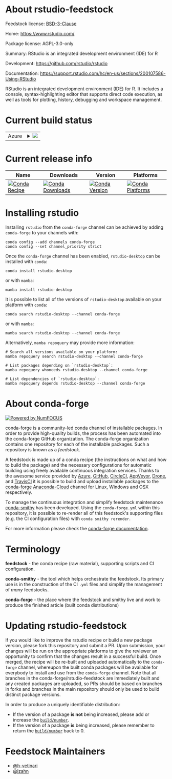 About rstudio-feedstock
=======================

Feedstock license: [BSD-3-Clause](https://github.com/conda-forge/rstudio-feedstock/blob/main/LICENSE.txt)

Home: https://www.rstudio.com/

Package license: AGPL-3.0-only

Summary: RStudio is an integrated development environment (IDE) for R

Development: https://github.com/rstudio/rstudio

Documentation: https://support.rstudio.com/hc/en-us/sections/200107586-Using-RStudio

RStudio is an integrated development environment (IDE)
for R. It includes a console, syntax-highlighting
editor that supports direct code execution, as well
as tools for plotting, history, debugging and
workspace management.


Current build status
====================


<table>
    
  <tr>
    <td>Azure</td>
    <td>
      <details>
        <summary>
          <a href="https://dev.azure.com/conda-forge/feedstock-builds/_build/latest?definitionId=16220&branchName=main">
            <img src="https://dev.azure.com/conda-forge/feedstock-builds/_apis/build/status/rstudio-feedstock?branchName=main">
          </a>
        </summary>
        <table>
          <thead><tr><th>Variant</th><th>Status</th></tr></thead>
          <tbody><tr>
              <td>linux_64_nodejs16</td>
              <td>
                <a href="https://dev.azure.com/conda-forge/feedstock-builds/_build/latest?definitionId=16220&branchName=main">
                  <img src="https://dev.azure.com/conda-forge/feedstock-builds/_apis/build/status/rstudio-feedstock?branchName=main&jobName=linux&configuration=linux%20linux_64_nodejs16" alt="variant">
                </a>
              </td>
            </tr><tr>
              <td>linux_64_nodejs18</td>
              <td>
                <a href="https://dev.azure.com/conda-forge/feedstock-builds/_build/latest?definitionId=16220&branchName=main">
                  <img src="https://dev.azure.com/conda-forge/feedstock-builds/_apis/build/status/rstudio-feedstock?branchName=main&jobName=linux&configuration=linux%20linux_64_nodejs18" alt="variant">
                </a>
              </td>
            </tr><tr>
              <td>osx_64_nodejs16</td>
              <td>
                <a href="https://dev.azure.com/conda-forge/feedstock-builds/_build/latest?definitionId=16220&branchName=main">
                  <img src="https://dev.azure.com/conda-forge/feedstock-builds/_apis/build/status/rstudio-feedstock?branchName=main&jobName=osx&configuration=osx%20osx_64_nodejs16" alt="variant">
                </a>
              </td>
            </tr><tr>
              <td>osx_64_nodejs18</td>
              <td>
                <a href="https://dev.azure.com/conda-forge/feedstock-builds/_build/latest?definitionId=16220&branchName=main">
                  <img src="https://dev.azure.com/conda-forge/feedstock-builds/_apis/build/status/rstudio-feedstock?branchName=main&jobName=osx&configuration=osx%20osx_64_nodejs18" alt="variant">
                </a>
              </td>
            </tr>
          </tbody>
        </table>
      </details>
    </td>
  </tr>
</table>

Current release info
====================

| Name | Downloads | Version | Platforms |
| --- | --- | --- | --- |
| [![Conda Recipe](https://img.shields.io/badge/recipe-rstudio--desktop-green.svg)](https://anaconda.org/conda-forge/rstudio-desktop) | [![Conda Downloads](https://img.shields.io/conda/dn/conda-forge/rstudio-desktop.svg)](https://anaconda.org/conda-forge/rstudio-desktop) | [![Conda Version](https://img.shields.io/conda/vn/conda-forge/rstudio-desktop.svg)](https://anaconda.org/conda-forge/rstudio-desktop) | [![Conda Platforms](https://img.shields.io/conda/pn/conda-forge/rstudio-desktop.svg)](https://anaconda.org/conda-forge/rstudio-desktop) |

Installing rstudio
==================

Installing `rstudio` from the `conda-forge` channel can be achieved by adding `conda-forge` to your channels with:

```
conda config --add channels conda-forge
conda config --set channel_priority strict
```

Once the `conda-forge` channel has been enabled, `rstudio-desktop` can be installed with `conda`:

```
conda install rstudio-desktop
```

or with `mamba`:

```
mamba install rstudio-desktop
```

It is possible to list all of the versions of `rstudio-desktop` available on your platform with `conda`:

```
conda search rstudio-desktop --channel conda-forge
```

or with `mamba`:

```
mamba search rstudio-desktop --channel conda-forge
```

Alternatively, `mamba repoquery` may provide more information:

```
# Search all versions available on your platform:
mamba repoquery search rstudio-desktop --channel conda-forge

# List packages depending on `rstudio-desktop`:
mamba repoquery whoneeds rstudio-desktop --channel conda-forge

# List dependencies of `rstudio-desktop`:
mamba repoquery depends rstudio-desktop --channel conda-forge
```


About conda-forge
=================

[![Powered by
NumFOCUS](https://img.shields.io/badge/powered%20by-NumFOCUS-orange.svg?style=flat&colorA=E1523D&colorB=007D8A)](https://numfocus.org)

conda-forge is a community-led conda channel of installable packages.
In order to provide high-quality builds, the process has been automated into the
conda-forge GitHub organization. The conda-forge organization contains one repository
for each of the installable packages. Such a repository is known as a *feedstock*.

A feedstock is made up of a conda recipe (the instructions on what and how to build
the package) and the necessary configurations for automatic building using freely
available continuous integration services. Thanks to the awesome service provided by
[Azure](https://azure.microsoft.com/en-us/services/devops/), [GitHub](https://github.com/),
[CircleCI](https://circleci.com/), [AppVeyor](https://www.appveyor.com/),
[Drone](https://cloud.drone.io/welcome), and [TravisCI](https://travis-ci.com/)
it is possible to build and upload installable packages to the
[conda-forge](https://anaconda.org/conda-forge) [Anaconda-Cloud](https://anaconda.org/)
channel for Linux, Windows and OSX respectively.

To manage the continuous integration and simplify feedstock maintenance
[conda-smithy](https://github.com/conda-forge/conda-smithy) has been developed.
Using the ``conda-forge.yml`` within this repository, it is possible to re-render all of
this feedstock's supporting files (e.g. the CI configuration files) with ``conda smithy rerender``.

For more information please check the [conda-forge documentation](https://conda-forge.org/docs/).

Terminology
===========

**feedstock** - the conda recipe (raw material), supporting scripts and CI configuration.

**conda-smithy** - the tool which helps orchestrate the feedstock.
                   Its primary use is in the construction of the CI ``.yml`` files
                   and simplify the management of *many* feedstocks.

**conda-forge** - the place where the feedstock and smithy live and work to
                  produce the finished article (built conda distributions)


Updating rstudio-feedstock
==========================

If you would like to improve the rstudio recipe or build a new
package version, please fork this repository and submit a PR. Upon submission,
your changes will be run on the appropriate platforms to give the reviewer an
opportunity to confirm that the changes result in a successful build. Once
merged, the recipe will be re-built and uploaded automatically to the
`conda-forge` channel, whereupon the built conda packages will be available for
everybody to install and use from the `conda-forge` channel.
Note that all branches in the conda-forge/rstudio-feedstock are
immediately built and any created packages are uploaded, so PRs should be based
on branches in forks and branches in the main repository should only be used to
build distinct package versions.

In order to produce a uniquely identifiable distribution:
 * If the version of a package **is not** being increased, please add or increase
   the [``build/number``](https://docs.conda.io/projects/conda-build/en/latest/resources/define-metadata.html#build-number-and-string).
 * If the version of a package **is** being increased, please remember to return
   the [``build/number``](https://docs.conda.io/projects/conda-build/en/latest/resources/define-metadata.html#build-number-and-string)
   back to 0.

Feedstock Maintainers
=====================

* [@h-vetinari](https://github.com/h-vetinari/)
* [@izahn](https://github.com/izahn/)

